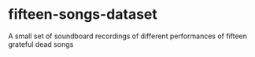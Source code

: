 # fifteen-songs-dataset
A small set of soundboard recordings of different performances of fifteen grateful dead songs
